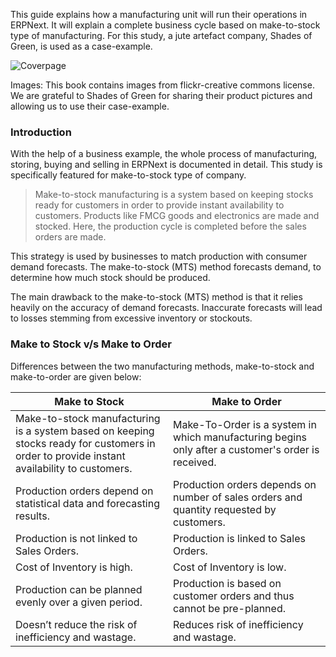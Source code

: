This guide explains how a manufacturing unit will run their operations in ERPNext. It will explain a complete business cycle based on make-to-stock type of manufacturing. For this study, a jute artefact company, Shades of Green, is used as a case-example. 

![Coverpage](/assets/frappe_io/images/erpnext/m-t-s-coverpage-bags.jpg)

Images: This book contains images from flickr-creative commons license. We are grateful to Shades of Green for sharing their product pictures and allowing us to use their case-example.

### Introduction

With the help of a business example, the whole process of manufacturing, storing, buying and selling in ERPNext is documented in detail. This study is specifically featured for make-to-stock type of company.

> Make-to-stock manufacturing is a system based on keeping stocks ready for customers in order to provide instant availability to customers. Products like FMCG goods and electronics are made and stocked. Here, the production cycle is completed before the sales orders are made. 

This strategy is used by businesses to match production with consumer demand forecasts. The make-to-stock (MTS) method forecasts demand, to determine how much stock should be produced.

The main drawback to the make-to-stock (MTS) method is that it relies heavily on the accuracy of demand forecasts. Inaccurate forecasts will lead to losses stemming from excessive inventory or stockouts.

### Make to Stock v/s Make to Order

Differences between the two manufacturing methods, make-to-stock and make-to-order are given below:

<table class="table table-bordered">
	<thead>
		<tr>
			<th width="50%">Make to Stock</th>
			<th width="50%">Make to Order</th>
		</tr>
	</thead>
	<tbody>
		<tr>
			<td>Make-to-stock manufacturing is a system based on keeping stocks ready for customers in order to provide instant availability to customers.</td>
			<td>Make-To-Order  is a system in which manufacturing begins only after a customer's order is received.</td>
		</tr>
		<tr>
			<td>Production orders depend on statistical data and forecasting results.</td>
			<td>Production orders depends on number of sales orders and quantity requested by customers.</td>
		</tr>
		<tr>
			<td>Production is not linked to Sales Orders.</td>
			<td>Production is linked to Sales Orders.</td>
		</tr>
		<tr>
			<td>Cost of Inventory is high.</td>
			<td>Cost of Inventory is low.</td>
		</tr>
		<tr>
			<td>Production can be planned evenly over a given period.</td>
			<td>Production is based on customer orders and thus cannot be pre-planned.</td>
		</tr>
		<tr>
			<td>Doesn’t reduce the risk of inefficiency and wastage.</td>
			<td>Reduces risk of inefficiency and wastage.</td>
		</tr>
	</tbody>
</table>